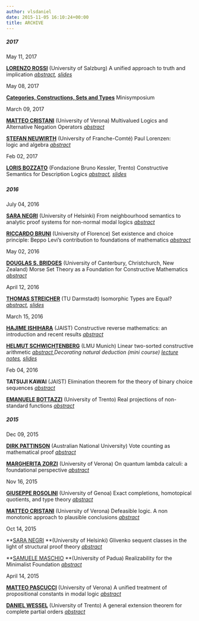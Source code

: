 ```yaml
---
author: vlsdaniel
date: 2015-11-05 16:10:24+00:00
title: ARCHIVE
---
```


##### 2017


May 11, 2017

**[LORENZO ROSSI](https://www.uni-salzburg.at/index.php?id=205666)** (University of Salzburg)
A unified approach to truth and implication _[abstract](/lorenzo-rossi/), [slides](/files/truth_implication.pdf)_

May 08, 2017

[**Categories, Constructions, Sets and Types**](/minisymposium/)
Minisymposium

March 09, 2017

[**MATTEO CRISTANI**](https://www.di.univr.it/?ent=persona&id=62&lang=it) (University of Verona)
Multivalued Logics and Alternative Negation Operators _[abstract](/matteo-cristani/)_

[**STEFAN NEUWIRTH**](https://lmb.univ-fcomte.fr/stefan-neuwirth?lang=fr) (University of Franche-Comté)
Paul Lorenzen: logic and algebra _[abstract](/stefan-neuwirth/)_

Feb 02, 2017

**[LORIS BOZZATO](https://dkm.fbk.eu/people/profile/bozzato)** (Fondazione Bruno Kessler, Trento)
Constructive Semantics for Description Logics _[abstract](/loris-bozzato/), [slides](/files/seminarioconstrdlii17_slides.pdf)_


##### 




##### 2016


July 04, 2016

[**SARA NEGRI**](http://www.helsinki.fi/~negri/) (University of Helsinki)
From neighbourhood semantics to analytic proof systems for non-normal modal logics _[abstract](/sara-negri/)_

[**RICCARDO BRUNI**](https://sites.google.com/site/rbruni1974/) (University of Florence)
Set existence and choice principle: Beppo Levi’s contribution to foundations of mathematics _[abstract](/riccardo-bruni/)_

May 02, 2016

[**DOUGLAS S. BRIDGES**](http://www.math.canterbury.ac.nz/~d.bridges/) (University of Canterbury, Christchurch, New Zealand)
Morse Set Theory as a Foundation for Constructive Mathematics _[abstract](/douglas-s-bridges/)_

April 12, 2016

[**THOMAS STREICHER**](https://www3.mathematik.tu-darmstadt.de/en/ags/ag-logik/arbeitsgruppe-logik/streicher.html) (TU Darmstadt)
Isomorphic Types are Equal? _[abstract](/thomas-streicher/), [slides](https://logicseminarverona.files.wordpress.com/2016/03/hotttalk.pdf)_

March 15, 2016

**[HAJIME ISHIHARA](https://www.jaist.ac.jp/profiles/info_e.php?profile_id=48&syozoku=12)** (JAIST)
Constructive reverse mathematics: an introduction and recent results _[abstract](/hajime-ishihara/)_

**[HELMUT SCHWICHTENBERG](https://www.mathematik.uni-muenchen.de/~schwicht/)** (LMU Munich)
Linear two-sorted constructive arithmetic _[abstract
](/helmut-schwichtenberg/)_Decorating natural deduction (mini course)_ _[lecture notes](https://www.mathematik.uni-muenchen.de/~schwicht/lectures/logic/ss16/deco.pdf), [slides](https://www.mathematik.uni-muenchen.de/~schwicht/slides/veronaa16.pdf)__

Feb 04, 2016

**TATSUJI KAWAI** (JAIST)
Elimination theorem for the theory of binary choice sequences _[abstract](/tatsuji-kawai)_

**[EMANUELE BOTTAZZI](https://www.science.unitn.it/~bottazzi/)** (University of Trento)
Real projections of non-standard functions _[abstract](/emanuele-bottazzi)_




##### 2015


Dec 09, 2015

**[DIRK PATTINSON](https://users.cecs.anu.edu.au/~dpattinson/)** (Australian National University)
Vote counting as mathematical proof _[abstract](logicseminarverona.wordpress.com/dirk-pattinson)_

**[MARGHERITA ZORZI](http://profs.sci.univr.it/~zorzim/)** (University of Verona)
On quantum lambda calculi: a foundational perspective _[abstract](logicseminarverona.wordpress.com/margherita-zorzi)_

Nov 16, 2015

**[GIUSEPPE ROSOLINI](https://www.disi.unige.it/person/RosoliniG/)** (University of Genoa)
Exact completions, homotopical quotients, and type theory _[abstract](/giuseppe-rosolini)_

**[MATTEO CRISTANI](https://www.di.univr.it/?ent=persona&id=62&lang=it)** (University of Verona)
Defeasible logic. A non monotonic approach to plausible conclusions _[abstract](/matteo-cristani)_

Oct 14, 2015

**[SARA NEGRI](http://www.helsinki.fi/~negri/) **(University of Helsinki)
Glivenko sequent classes in the light of structural proof theory [_abstract_](/sara-negri/)

**[SAMUELE MASCHIO](https://www.math.unipd.it/en/department/people/user.php?usertype=7&user=656) **(University of Padua)
Realizability for the Minimalist Foundation [_abstract_](/samuele-maschio/)

April 14, 2015

**[MATTEO PASCUCCI](http://www.di.univr.it/?ent=persona&id=19992&lang=it)** (University of Verona)
A unified treatment of propositional constants in modal logic [_abstract_](/matteo-pascucci/)

**[DANIEL WESSEL](https://www5.unitn.it/People/en/Web/Persona/PER0180654#INFO)** (University of Trento)
A general extension theorem for complete partial orders [_abstract_](/daniel-wessel/)
